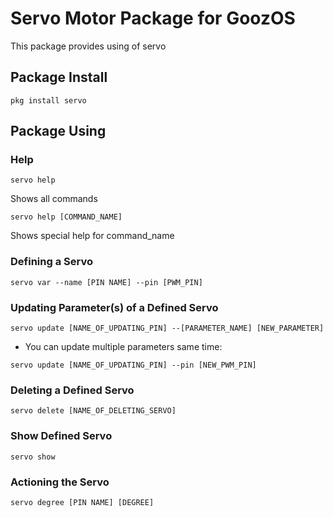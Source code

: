 # Servo Motor Package for GoozOS
This package provides using of servo
## Package Install
```shell
pkg install servo
```
## Package Using

### Help
```shell
servo help
```
Shows all commands
```shell
servo help [COMMAND_NAME]
```
Shows special help for command_name


### Defining a Servo
```shell
servo var --name [PIN NAME] --pin [PWM_PIN]
```

### Updating Parameter(s) of a Defined Servo
```shell
servo update [NAME_OF_UPDATING_PIN] --[PARAMETER_NAME] [NEW_PARAMETER]
``` 
* You can update multiple parameters same time: 
```shell
servo update [NAME_OF_UPDATING_PIN] --pin [NEW_PWM_PIN]
```

### Deleting a Defined Servo
```shell
servo delete [NAME_OF_DELETING_SERVO]
```

### Show Defined Servo
```shell
servo show

```

### Actioning the Servo
```shell 
servo degree [PIN NAME] [DEGREE]
```
